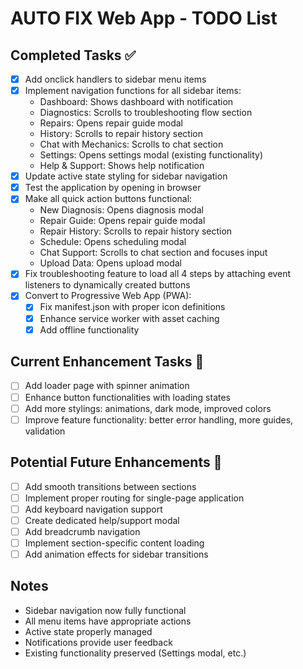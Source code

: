 # AUTO FIX Web App - TODO List

## Completed Tasks ✅
- [x] Add onclick handlers to sidebar menu items
- [x] Implement navigation functions for all sidebar items:
  - Dashboard: Shows dashboard with notification
  - Diagnostics: Scrolls to troubleshooting flow section
  - Repairs: Opens repair guide modal
  - History: Scrolls to repair history section
  - Chat with Mechanics: Scrolls to chat section
  - Settings: Opens settings modal (existing functionality)
  - Help & Support: Shows help notification
- [x] Update active state styling for sidebar navigation
- [x] Test the application by opening in browser
- [x] Make all quick action buttons functional:
  - New Diagnosis: Opens diagnosis modal
  - Repair Guide: Opens repair guide modal
  - Repair History: Scrolls to repair history section
  - Schedule: Opens scheduling modal
  - Chat Support: Scrolls to chat section and focuses input
  - Upload Data: Opens upload modal
- [x] Fix troubleshooting feature to load all 4 steps by attaching event listeners to dynamically created buttons
- [x] Convert to Progressive Web App (PWA):
  - [x] Fix manifest.json with proper icon definitions
  - [x] Enhance service worker with asset caching
  - [x] Add offline functionality

## Current Enhancement Tasks 🔄
- [ ] Add loader page with spinner animation
- [ ] Enhance button functionalities with loading states
- [ ] Add more stylings: animations, dark mode, improved colors
- [ ] Improve feature functionality: better error handling, more guides, validation

## Potential Future Enhancements 🚀
- [ ] Add smooth transitions between sections
- [ ] Implement proper routing for single-page application
- [ ] Add keyboard navigation support
- [ ] Create dedicated help/support modal
- [ ] Add breadcrumb navigation
- [ ] Implement section-specific content loading
- [ ] Add animation effects for sidebar transitions

## Notes
- Sidebar navigation now fully functional
- All menu items have appropriate actions
- Active state properly managed
- Notifications provide user feedback
- Existing functionality preserved (Settings modal, etc.)

